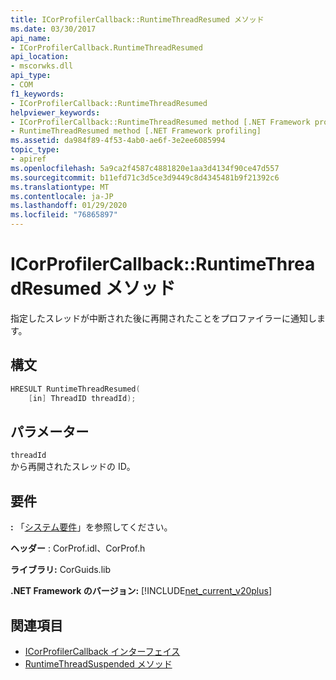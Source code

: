 ```yaml
---
title: ICorProfilerCallback::RuntimeThreadResumed メソッド
ms.date: 03/30/2017
api_name:
- ICorProfilerCallback.RuntimeThreadResumed
api_location:
- mscorwks.dll
api_type:
- COM
f1_keywords:
- ICorProfilerCallback::RuntimeThreadResumed
helpviewer_keywords:
- ICorProfilerCallback::RuntimeThreadResumed method [.NET Framework profiling]
- RuntimeThreadResumed method [.NET Framework profiling]
ms.assetid: da984f89-4f53-4ab0-ae6f-3e2ee6085994
topic_type:
- apiref
ms.openlocfilehash: 5a9ca2f4587c4881820e1aa3d4134f90ce47d557
ms.sourcegitcommit: b11efd71c3d5ce3d9449c8d4345481b9f21392c6
ms.translationtype: MT
ms.contentlocale: ja-JP
ms.lasthandoff: 01/29/2020
ms.locfileid: "76865897"
---
```

# <a name="icorprofilercallbackruntimethreadresumed-method"></a>ICorProfilerCallback::RuntimeThreadResumed メソッド
指定したスレッドが中断された後に再開されたことをプロファイラーに通知します。  
  
## <a name="syntax"></a>構文  
  
```cpp  
HRESULT RuntimeThreadResumed(  
    [in] ThreadID threadId);  
```  
  
## <a name="parameters"></a>パラメーター  
 `threadId`  
 から再開されたスレッドの ID。  
  
## <a name="requirements"></a>要件  
 **:** 「[システム要件](../../../../docs/framework/get-started/system-requirements.md)」を参照してください。  
  
 **ヘッダー** : CorProf.idl、CorProf.h  
  
 **ライブラリ:** CorGuids.lib  
  
 **.NET Framework のバージョン:** [!INCLUDE[net_current_v20plus](../../../../includes/net-current-v20plus-md.md)]  
  
## <a name="see-also"></a>関連項目

- [ICorProfilerCallback インターフェイス](icorprofilercallback-interface.md)
- [RuntimeThreadSuspended メソッド](icorprofilercallback-runtimethreadsuspended-method.md)
